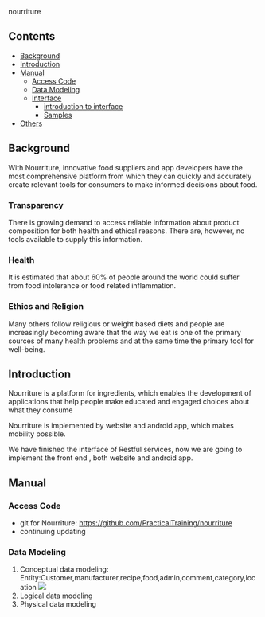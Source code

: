 nourriture

## Contents
* [Background](#背景介绍)
* [Introduction](#项目介绍)
* [Manual](#使用说明)
  * [Access Code](#获取代码)
  * [Data Modeling](#数据建模)
  * [Interface](#接口)
       * [introduction to interface](#接口介绍)
       * [Samples](#使用样例)
* [Others](#其他)

<a name="Background"></a>
## Background
With Nourriture, innovative food suppliers and app developers have the most comprehensive platform from which they can quickly and accurately create relevant tools for consumers to make informed decisions about food.

### Transparency ###
There is growing demand to access reliable information about product composition for both health and ethical reasons. There are, however, no tools available to supply this information.
### Health ###
It is estimated that about 60% of people around the world could suffer from food intolerance or food related inflammation.
### Ethics and Religion ###
Many others follow religious or weight based diets and people are increasingly becoming aware that the way we eat is one of the primary sources of many health problems and at the same time the primary tool for well-being.

<a name="Introduction"></a>
## Introduction

Nourriture is a platform for ingredients, which enables the development of applications that help people make educated and engaged choices about what they consume

Nourriture is implemented by website and android app, which makes mobility possible.

We have finished the interface of Restful services, now we are going to implement the front end , both website and android app.

<a name="Manual"></a>
## Manual

<a name="Access Code"></a>
### Access Code

* git for Nourriture: <https://github.com/PracticalTraining/nourriture>
* continuing updating

<a name="Data Modeling"></a>
### Data Modeling


1. Conceptual data modeling:
	Entity:Customer,manufacturer,recipe,food,admin,comment,category,location
![](http://i.imgur.com/xgRZjdX.png)
2. Logical data modeling
3. Physical data modeling
